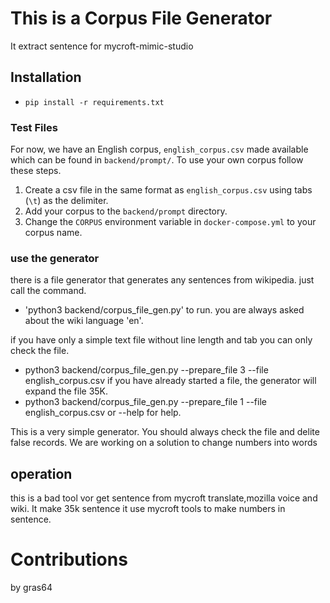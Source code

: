 # This is a Corpus File Generator

It extract sentence for mycroft-mimic-studio


## Installation
* `pip install -r requirements.txt`


### Test Files

For now, we have an English corpus, `english_corpus.csv` made available which
can be found in `backend/prompt/`. To use your own corpus follow these steps.

1. Create a csv file in the same format as `english_corpus.csv` using tabs
   (`\t`) as the delimiter.
2. Add your corpus to the `backend/prompt` directory.
3. Change the `CORPUS` environment variable in `docker-compose.yml` to your
   corpus name.
   
### use the generator

there is a file generator that generates any sentences from wikipedia. just call the command. 
* 'python3 backend/corpus_file_gen.py'
to run. you are always asked about the wiki language 'en'.

if you have only a simple text file without line length and tab you can only check the file.
* python3 backend/corpus_file_gen.py --prepare_file 3 --file english_corpus.csv
if you have already started a file, the generator will expand the file 35K.
* python3 backend/corpus_file_gen.py --prepare_file 1 --file english_corpus.csv
or --help for help.

This is a very simple generator.
You should always check the file and delite false records. We are working on a solution to change numbers into words

## operation

this is a bad tool vor get sentence from mycroft translate,mozilla voice and wiki. It make 35k sentence it use mycroft tools to make numbers in sentence.

# Contributions
by gras64
